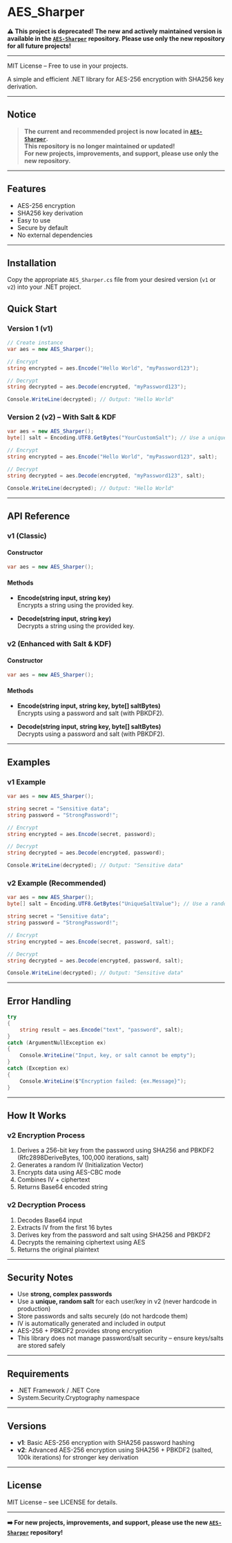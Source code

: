 # AES_Sharper

**⚠️ This project is deprecated! The new and actively maintained version is available in the [`AES-Sharper`](https://github.com/Julian-Rolfes/AES-Sharper) repository. Please use only the new repository for all future projects!**

---

MIT License – Free to use in your projects.

A simple and efficient .NET library for AES-256 encryption with SHA256 key derivation.

---

## Notice

> **The current and recommended project is now located in [`AES-Sharper`](https://github.com/Julian-Rolfes/AES-Sharper).  
> This repository is no longer maintained or updated!  
> For new projects, improvements, and support, please use only the new repository.**

---

## Features

- AES-256 encryption  
- SHA256 key derivation  
- Easy to use  
- Secure by default  
- No external dependencies  

---

## Installation

Copy the appropriate `AES_Sharper.cs` file from your desired version (`v1` or `v2`) into your .NET project.  

## Quick Start

### Version 1 (v1)

```csharp
// Create instance
var aes = new AES_Sharper();

// Encrypt
string encrypted = aes.Encode("Hello World", "myPassword123");

// Decrypt
string decrypted = aes.Decode(encrypted, "myPassword123");

Console.WriteLine(decrypted); // Output: "Hello World"
```

### Version 2 (v2) – With Salt & KDF

```csharp
var aes = new AES_Sharper();
byte[] salt = Encoding.UTF8.GetBytes("YourCustomSalt"); // Use a unique salt per user/key!

// Encrypt
string encrypted = aes.Encode("Hello World", "myPassword123", salt);

// Decrypt
string decrypted = aes.Decode(encrypted, "myPassword123", salt);

Console.WriteLine(decrypted); // Output: "Hello World"
```

---

## API Reference

### v1 (Classic)

#### Constructor

```csharp
var aes = new AES_Sharper();
```

#### Methods

- **Encode(string input, string key)**  
  Encrypts a string using the provided key.

- **Decode(string input, string key)**  
  Decrypts a string using the provided key.

### v2 (Enhanced with Salt & KDF)

#### Constructor

```csharp
var aes = new AES_Sharper();
```

#### Methods

- **Encode(string input, string key, byte[] saltBytes)**  
  Encrypts using a password and salt (with PBKDF2).

- **Decode(string input, string key, byte[] saltBytes)**  
  Decrypts using a password and salt (with PBKDF2).

---

## Examples

### v1 Example

```csharp
var aes = new AES_Sharper();

string secret = "Sensitive data";
string password = "StrongPassword!";

// Encrypt
string encrypted = aes.Encode(secret, password);

// Decrypt
string decrypted = aes.Decode(encrypted, password);

Console.WriteLine(decrypted); // Output: "Sensitive data"
```

### v2 Example (Recommended)

```csharp
var aes = new AES_Sharper();
byte[] salt = Encoding.UTF8.GetBytes("UniqueSaltValue"); // Use a random salt in production!

string secret = "Sensitive data";
string password = "StrongPassword!";

// Encrypt
string encrypted = aes.Encode(secret, password, salt);

// Decrypt
string decrypted = aes.Decode(encrypted, password, salt);

Console.WriteLine(decrypted); // Output: "Sensitive data"
```

---

## Error Handling

```csharp
try 
{
    string result = aes.Encode("text", "password", salt);
}
catch (ArgumentNullException ex)
{
    Console.WriteLine("Input, key, or salt cannot be empty");
}
catch (Exception ex)
{
    Console.WriteLine($"Encryption failed: {ex.Message}");
}
```

---

## How It Works

### v2 Encryption Process

1. Derives a 256-bit key from the password using SHA256 and PBKDF2 (Rfc2898DeriveBytes, 100,000 iterations, salt)
2. Generates a random IV (Initialization Vector)
3. Encrypts data using AES-CBC mode
4. Combines IV + ciphertext
5. Returns Base64 encoded string

### v2 Decryption Process

1. Decodes Base64 input
2. Extracts IV from the first 16 bytes
3. Derives key from the password and salt using SHA256 and PBKDF2
4. Decrypts the remaining ciphertext using AES
5. Returns the original plaintext

---

## Security Notes

- Use **strong, complex passwords**
- Use a **unique, random salt** for each user/key in v2 (never hardcode in production)
- Store passwords and salts securely (do not hardcode them)
- IV is automatically generated and included in output
- AES-256 + PBKDF2 provides strong encryption
- This library does not manage password/salt security – ensure keys/salts are stored safely

---

## Requirements

- .NET Framework / .NET Core
- System.Security.Cryptography namespace

---

## Versions

- **v1**: Basic AES-256 encryption with SHA256 password hashing
- **v2**: Advanced AES-256 encryption using SHA256 + PBKDF2 (salted, 100k iterations) for stronger key derivation

---

## License

MIT License – see LICENSE for details.

---

**➡️ For new projects, improvements, and support, please use the new [`AES-Sharper`](https://github.com/Julian-Rolfes/AES-Sharper) repository!**
